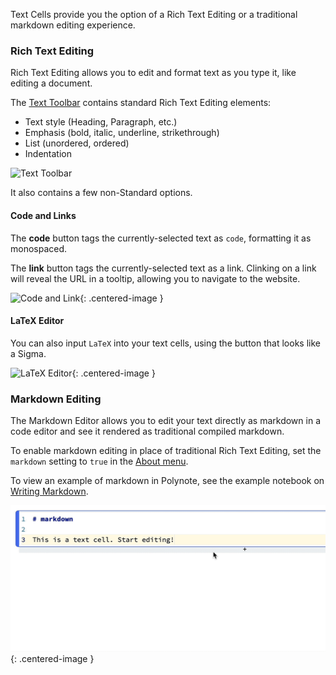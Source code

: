 Text Cells provide you the option of a Rich Text Editing or a traditional markdown editing experience.  


### Rich Text Editing 
Rich Text Editing allows you to edit and format text as you type it, like editing a document.  

The [Text Toolbar](toolbar.md#text-cells) contains standard Rich Text Editing elements: 

- Text style (Heading, Paragraph, etc.)
- Emphasis (bold, italic, underline, strikethrough)
- List (unordered, ordered)
- Indentation

![Text Toolbar](images/toolbar-text-cell.png)

It also contains a few non-Standard options.

#### Code and Links

The **code** button tags the currently-selected text as `code`, formatting it as monospaced. 

The **link** button tags the currently-selected text as a link. Clinking on a link will reveal the URL in a tooltip, 
allowing you to navigate to the website. 

![Code and Link](images/text-cell-code-link.gif){: .centered-image }

#### LaTeX Editor

You can also input `LaTeX` into your text cells, using the button that looks like a Sigma. 

![LaTeX Editor](images/text-cell-latex.gif){: .centered-image }

### Markdown Editing 
The Markdown Editor allows you to edit your text directly as markdown in a code editor and see it rendered as 
traditional compiled markdown. 

To enable markdown editing in place of traditional Rich Text Editing, set the `markdown` setting to `true` in 
the [About menu](about-menu.md). 

To view an example of markdown in Polynote, see the example notebook on
[Writing Markdown](https://github.com/polynote/polynote/blob/master/docs-site/docs/docs/examples/Writing%20Markdown.ipynb).

![Markdown Editor](images/markdown-editor.gif){: .centered-image }